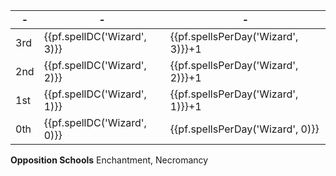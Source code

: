 -|-|-
-|-|-
3rd | {{pf.spellDC('Wizard', 3)}} | {{pf.spellsPerDay('Wizard', 3)}}+1 | *[arcane sight]* ^s^, *[excruciating deformation]*, *[summon monster iii]*
2nd | {{pf.spellDC('Wizard', 2)}} | {{pf.spellsPerDay('Wizard', 2)}}+1 | *[create pit]*, *[glitterdust]*, *[locate object]* ^s^, *[scorching ray]*, *[twilight haze]*
1st | {{pf.spellDC('Wizard', 1)}} | {{pf.spellsPerDay('Wizard', 1)}}+1 | *[feather fall]*, *[grease]*, *[magic missile]*, ~~*[heightened awareness]*~~ ^s^, ~~*[mage armour]*~~, ~~*[unseen servant]*~~
0th | {{pf.spellDC('Wizard', 0)}} | {{pf.spellsPerDay('Wizard', 0)}}   | *[detect magic]* ^s^, *[light]*, *[mage hand]*, *[read magic]* ^s^

**Opposition Schools** Enchantment, Necromancy